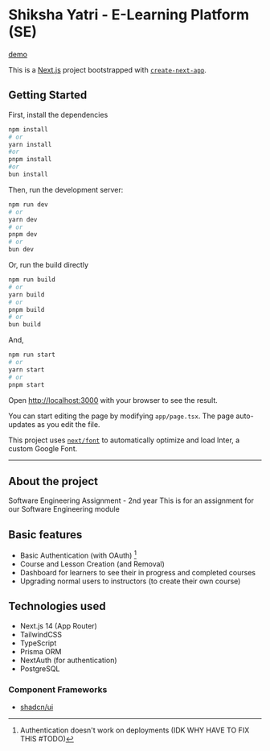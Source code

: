 # Shiksha Yatri - E-Learning Platform (SE)
[demo](https://youtu.be/oz0KJD5Y2GQ?si=TCJcH2kO8260sbln)

This is a [Next.js](https://nextjs.org/) project bootstrapped with [`create-next-app`](https://github.com/vercel/next.js/tree/canary/packages/create-next-app).

## Getting Started

First, install the dependencies

```bash
npm install
# or
yarn install
#or
pnpm install
#or
bun install
```

Then, run the development server:

```bash
npm run dev
# or
yarn dev
# or
pnpm dev
# or
bun dev
```

Or, run the build directly

```bash
npm run build
# or
yarn build
# or
pnpm build
# or
bun build
```

And,
```bash
npm run start
# or
yarn start
# or
pnpm start
```

Open [http://localhost:3000](http://localhost:3000) with your browser to see the result.

You can start editing the page by modifying `app/page.tsx`. The page auto-updates as you edit the file.

This project uses [`next/font`](https://nextjs.org/docs/basic-features/font-optimization) to automatically optimize and load Inter, a custom Google Font.

---

## About the project

Software Engineering Assignment - 2nd year
This is for an assignment for our Software Engineering module

## Basic features

- Basic Authentication (with OAuth) [^1]
- Course and Lesson Creation (and Removal)
- Dashboard for learners to see their in progress and completed courses
- Upgrading normal users to instructors (to create their own course)

[^1]: Authentication doesn't work on deployments (IDK WHY HAVE TO FIX THIS #TODO)

## Technologies used

- Next.js 14 (App Router)
- TailwindCSS
- TypeScript
- Prisma ORM
- NextAuth (for authentication)
- PostgreSQL

### Component Frameworks

- [shadcn/ui](https://ui.shadcn.com/)
